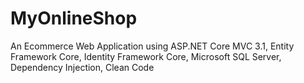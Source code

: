 # MyOnlineShop
An Ecommerce Web Application using ASP.NET Core MVC 3.1, Entity Framework Core, Identity Framework Core, Microsoft SQL Server, Dependency Injection, Clean Code
